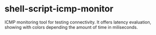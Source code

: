 # shell-script-icmp-monitor
ICMP monitoring tool for testing connectivity. It offers latency evaluation, showing with colors depending the amount of time in miliseconds.
